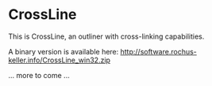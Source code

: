 # CrossLine

This is CrossLine, an outliner with cross-linking capabilities.

A binary version is available here: http://software.rochus-keller.info/CrossLine_win32.zip

... more to come ...


